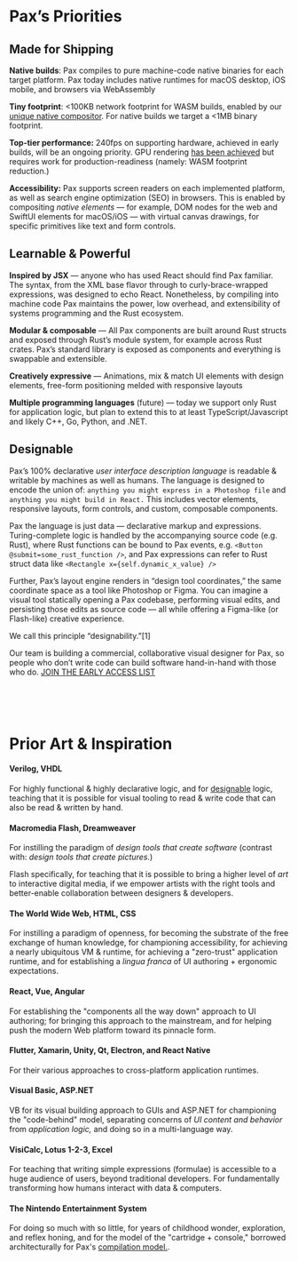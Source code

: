 


# Pax’s Priorities

## Made for Shipping

**Native builds**: Pax compiles to pure machine-code native binaries for each target platform.  Pax today includes native runtimes for macOS desktop, iOS mobile, and browsers via WebAssembly

**Tiny footprint**: <100KB network footprint for WASM builds, enabled by our [unique native compositor](https://docs.pax.dev/reference-native-rendering.html). For native builds we target a <1MB binary footprint.

**Top-tier performance:** 240fps on supporting hardware, achieved in early builds, will be an ongoing priority. GPU rendering [has been achieved](https://github.com/paxproject/pax/pull/76) but requires work for production-readiness (namely: WASM footprint reduction.)

**Accessibility:** Pax supports screen readers on each implemented platform, as well as search engine optimization (SEO) in browsers.  This is enabled by compositing _native elements_ — for example, DOM nodes for the web and SwiftUI elements for macOS/iOS — with virtual canvas drawings, for specific primitives like text and form controls.

## Learnable & Powerful

**Inspired by JSX** — anyone who has used React should find Pax familiar.  The syntax, from the XML base flavor through to curly-brace-wrapped expressions, was designed to echo React.  Nonetheless, by compiling into machine code Pax maintains the power, low overhead, and extensibility of systems programming and the Rust ecosystem.

**Modular & composable** — All Pax components are built around Rust structs and exposed through Rust’s module system, for example across Rust crates.  Pax’s standard library is exposed as components and everything is swappable and extensible.

**Creatively expressive** — Animations, mix & match UI elements with design elements, free-form positioning melded with responsive layouts

**Multiple programming languages** (future) — today we support only Rust for application logic, but plan to extend this to at least TypeScript/Javascript and likely C++, Go, Python, and .NET.

## Designable
Pax’s 100% declarative _user interface description language_ is readable & writable by machines as well as humans.   The language is designed to encode the union of: `anything you might express in a Photoshop file` and `anything you might build in React.`  This includes vector elements, responsive layouts, form controls, and custom, composable components.

Pax the language is just data — declarative markup and expressions.  Turing-complete logic is handled by the accompanying source code (e.g. Rust), where Rust functions can be bound to Pax events, e.g. `<Button @submit=some_rust_function />`, and Pax expressions can refer to Rust struct data like `<Rectangle x={self.dynamic_x_value} />`

Further, Pax’s layout engine renders in “design tool coordinates,” the same coordinate space as a tool like Photoshop or Figma.  You can imagine a visual tool statically opening a Pax codebase, performing visual edits, and persisting those edits as source code — all while offering a Figma-like (or Flash-like) creative experience.

We call this principle “designability.”[1]

Our team is building a commercial, collaborative visual designer for Pax, so people who don’t write code can build software hand-in-hand with those who do. [JOIN THE EARLY ACCESS LIST](https://jeaattwds6e.typeform.com/to/aDG3OH7k)

<br />
<br />
<br />

# Prior Art & Inspiration

#### Verilog, VHDL
For highly functional & highly declarative logic, and for [designable](./reference-designability.md) logic, teaching that it is possible for visual tooling to read & write code that can also be read & written by hand.

#### Macromedia Flash, Dreamweaver
For instilling the paradigm of _design tools that create software_ (contrast with: _design tools that create pictures._)

Flash specifically, for teaching that it is possible to bring a higher level of _art_ to interactive digital media, if we empower artists with the right tools and better-enable collaboration between designers & developers.

#### The World Wide Web, HTML, CSS
For instilling a paradigm of openness, for becoming the substrate of the free exchange of human knowledge, for championing accessibility, for achieving a nearly ubiquitous VM & runtime, for achieving a "zero-trust" application runtime, and for establishing a _lingua franca_ of UI authoring + ergonomic expectations.

#### React, Vue, Angular
For establishing the "components all the way down" approach to UI authoring; for bringing this approach to the mainstream, and for helping push the modern Web platform toward its pinnacle form.

#### Flutter, Xamarin, Unity, Qt, Electron, and React Native
For their various approaches to cross-platform application runtimes.

#### Visual Basic, ASP.NET
VB for its visual building approach to GUIs and ASP.NET for championing the "code-behind" model, separating concerns of _UI content and behavior_ from _application logic,_ and doing so in a multi-language way.

#### VisiCalc, Lotus 1-2-3, Excel
For teaching that writing simple expressions (formulae) is accessible to a huge audience of users, beyond traditional developers.  For fundamentally transforming how humans interact with data & computers.

#### The Nintendo Entertainment System
For doing so much with so little, for years of childhood wonder, exploration, and reflex honing, and for the model of the "cartridge + console," borrowed architecturally for Pax's [compilation model.](./reference-compilation-model.md).